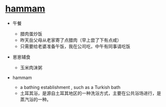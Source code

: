 # [hammam](https://github.com/jiemaoli/gitblog/issues/5)

- 午餐 
   - 腊肉蛋炒饭
   - 昨天岳父母从老家寄了点腊肉（早上尝了下有点咸）
   - 只需要给老婆准备午饭，我在公司吃，中午有同事请吃饭

- 崽崽辅食
   - 玉米肉沫粥 

- hammam
   - a bathing establishment , such as a Turkish bath
   - 土耳其浴，是源自土耳其地区的一种洗浴方式，主要在公共浴场进行，是蒸汽浴的一种。